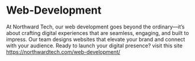 # Web-Development
At Northward Tech, our web development goes beyond the ordinary—it’s about crafting digital experiences that are seamless, engaging, and built to impress. Our team designs websites that elevate your brand and connect with your audience.  Ready to launch your digital presence? visit this site https://northwardtech.com/web-development/
